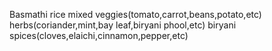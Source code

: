Basmathi rice
mixed veggies(tomato,carrot,beans,potato,etc)
herbs(coriander,mint,bay leaf,biryani phool,etc)
biryani spices(cloves,elaichi,cinnamon,pepper,etc)